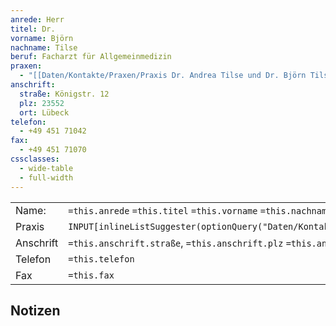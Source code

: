 ```yaml
---
anrede: Herr
titel: Dr.
vorname: Björn
nachname: Tilse
beruf: Facharzt für Allgemeinmedizin
praxen:
  - "[[Daten/Kontakte/Praxen/Praxis Dr. Andrea Tilse und Dr. Björn Tilse.md|Praxis Dr. Andrea Tilse und Dr. Björn Tilse]]"
anschrift:
  straße: Königstr. 12
  plz: 23552
  ort: Lübeck
telefon:
  - +49 451 71042
fax:
  - +49 451 71070
cssclasses:
  - wide-table
  - full-width
---
```


|           |                                                                           |
| --------- | ------------------------------------------------------------------------- |
| Name:     | `=this.anrede` `=this.titel` `=this.vorname` `=this.nachname`             |
| Praxis    | `INPUT[inlineListSuggester(optionQuery("Daten/Kontakte/Praxen")):praxen]` | 
| Anschrift | `=this.anschrift.straße`, `=this.anschrift.plz` `=this.anschrift.ort`     |
| Telefon   | `=this.telefon`                                                           |
| Fax       | `=this.fax`                                                               |

## Notizen
